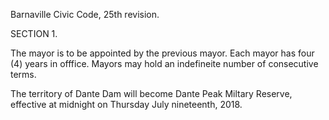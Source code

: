 Barnaville Civic Code, 25th revision.

SECTION 1.

The mayor is to be appointed by the previous mayor. Each mayor has four (4) years in offfice. Mayors may hold an indefineite number of consecutive terms.

The territory of Dante Dam will become Dante Peak Miltary Reserve, effective at midnight on Thursday July nineteenth, 2018.
